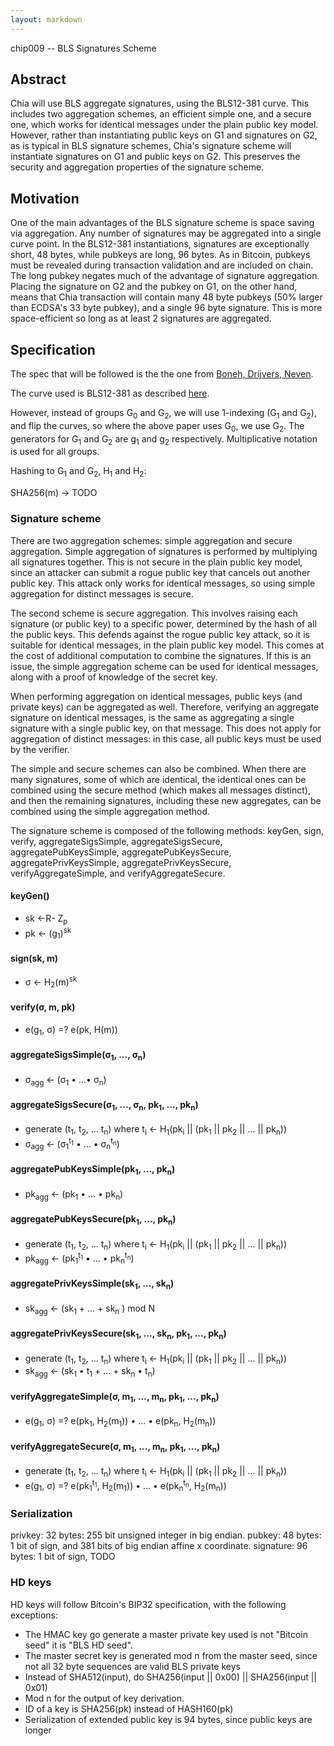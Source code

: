 ```yaml
---
layout: markdown
---
```

chip009 -- BLS Signatures Scheme

## Abstract

Chia will use BLS aggregate signatures, using the BLS12-381 curve. This includes two aggregation schemes, an efficient simple one, and a secure one, which works for identical messages under the plain public key model. However, rather than instantiating public keys on G1 and signatures on G2, as is typical in BLS signature schemes, Chia's signature scheme will instantiate signatures on G1 and public keys on G2. This preserves the security and aggregation properties of the signature scheme.

## Motivation

One of the main advantages of the BLS signature scheme is space saving via aggregation. Any number of signatures may be aggregated into a single curve point. In the BLS12-381 instantiations, signatures are exceptionally short, 48 bytes, while pubkeys are long, 96 bytes. As in Bitcoin, pubkeys must be revealed during transaction validation and are included on chain. The long pubkey negates much of the advantage of signature aggregation. Placing the signature on G2 and the pubkey on G1, on the other hand, means that Chia transaction will contain many 48 byte pubkeys (50% larger than ECDSA's 33 byte pubkey), and a single 96 byte signature. This is more space-efficient so long as at least 2 signatures are aggregated.

## Specification

The spec that will be followed is the the one from [Boneh, Drijvers, Neven](https://crypto.stanford.edu/~dabo/pubs/papers/BLSmultisig.html).


The curve used is BLS12-381 as described [here](https://github.com/ebfull/pairing/tree/master/src/bls12_381).

However, instead of groups G<sub>0</sub> and G<sub>2</sub>, we will use 1-indexing (G<sub>1</sub> and G<sub>2</sub>), and flip
the curves, so where the above paper uses G<sub>0</sub>, we use G<sub>2</sub>. The generators for G<sub>1</sub> and G<sub>2</sub>
are g<sub>1</sub> and g<sub>2</sub> respectively. Multiplicative notation is used for all groups.

Hashing to G<sub>1</sub> and G<sub>2</sub>, H<sub>1</sub> and H<sub>2</sub>:

SHA256(m) -> TODO

### Signature scheme
There are two aggregation schemes: simple aggregation and secure aggregation.
Simple aggregation of signatures is performed by multiplying all signatures together.
This is not secure in the plain public key model, since an attacker can submit a rogue public
key that cancels out another public key. This attack only works for identical messages,
so using simple aggregation for distinct messages is secure.


The second scheme is secure aggregation. This involves raising each signature (or public key) to
a specific power, determined by the hash of all the public keys. This defends against the rogue
public key attack, so it is suitable for identical messages, in the plain public key model.
This comes at the cost of additional computation to combine the signatures. If this is an issue,
the simple aggregation scheme can be used for identical messages, along with a proof of knowledge
of the secret key.

When performing aggregation on identical messages, public keys (and private keys) can
be aggregated as well. Therefore, verifying an aggregate signature on identical messages, is the
same as aggregating a single signature with a single public key, on that message. This does not apply
for aggregation of distinct messages: in this case, all public keys must be used by the verifier.

The simple and secure schemes can also be combined. When there are many signatures, some of which are identical, the identical ones can be combined using the secure method (which makes all messages distinct), and then the remaining signatures, including these new aggregates, can be combined using the simple aggregation method.

The signature scheme is composed of the following methods: keyGen, sign, verify, aggregateSigsSimple, aggregateSigsSecure, aggregatePubKeysSimple, aggregatePubKeysSecure, aggregatePrivKeysSimple, aggregatePrivKeysSecure, verifyAggregateSimple, and verifyAggregateSecure.

#### keyGen()
* sk <-R- Z<sub>p</sub>
* pk <- (g<sub>1</sub>)<sup>sk</sup>

#### sign(sk, m)
* σ <- H<sub>2</sub>(m)<sup>sk</sup>

#### verify(σ, m, pk)

* e(g<sub>1</sub>, σ) =? e(pk, H(m))

#### aggregateSigsSimple(σ<sub>1</sub>, ..., σ<sub>n</sub>)

* σ<sub>agg</sub> <- (σ<sub>1</sub> • ...• σ<sub>n</sub>)
#### aggregateSigsSecure(σ<sub>1</sub>, ..., σ<sub>n</sub>, pk<sub>1</sub>, ..., pk<sub>n</sub>)

* generate
(t<sub>1</sub>, t<sub>2</sub>, ... t<sub>n</sub>)
where t<sub>i</sub> <- H<sub>1</sub>(pk<sub>i</sub> || (pk<sub>1</sub> || pk<sub>2</sub> || ... || pk<sub>n</sub>))
* σ<sub>agg</sub> <- (σ<sub>1</sub><sup>t<sub>1</sub></sup> • ... • σ<sub>n</sub><sup>t<sub>n</sub></sup>)

#### aggregatePubKeysSimple(pk<sub>1</sub>, ..., pk<sub>n</sub>)
* pk<sub>agg</sub> <- (pk<sub>1</sub> • ... • pk<sub>n</sub>)

#### aggregatePubKeysSecure(pk<sub>1</sub>, ..., pk<sub>n</sub>)
* generate
(t<sub>1</sub>, t<sub>2</sub>, ... t<sub>n</sub>)
where t<sub>i</sub> <- H<sub>1</sub>(pk<sub>i</sub> || (pk<sub>1</sub> || pk<sub>2</sub> || ... || pk<sub>n</sub>))
* pk<sub>agg</sub> <- (pk<sub>1</sub><sup>t<sub>1</sub></sup> • ... • pk<sub>n</sub><sup>t<sub>n</sub></sup>)

#### aggregatePrivKeysSimple(sk<sub>1</sub>, ..., sk<sub>n</sub>)
* sk<sub>agg</sub> <- (sk<sub>1</sub> + ... +  sk<sub>n</sub> ) mod N

#### aggregatePrivKeysSecure(sk<sub>1</sub>, ..., sk<sub>n</sub>, pk<sub>1</sub>, ..., pk<sub>n</sub>)
* generate (t<sub>1</sub>, t<sub>2</sub>, ... t<sub>n</sub>)
where t<sub>i</sub> <- H<sub>1</sub>(pk<sub>i</sub> || (pk<sub>1</sub> || pk<sub>2</sub> || ... || pk<sub>n</sub>))
* sk<sub>agg</sub> <- (sk<sub>1</sub> • t<sub>1</sub> + ... + sk<sub>n</sub> • t<sub>n</sub>)

#### verifyAggregateSimple(σ, m<sub>1</sub>, ..., m<sub>n</sub>, pk<sub>1</sub>, ..., pk<sub>n</sub>)

* e(g<sub>1</sub>, σ) =? e(pk<sub>1</sub>, H<sub>2</sub>(m<sub>1</sub>)) • ... • e(pk<sub>n</sub>, H<sub>2</sub>(m<sub>n</sub>))

#### verifyAggregateSecure(σ, m<sub>1</sub>, ..., m<sub>n</sub>, pk<sub>1</sub>, ..., pk<sub>n</sub>)

* generate (t<sub>1</sub>, t<sub>2</sub>, ... t<sub>n</sub>)
where t<sub>i</sub> <- H<sub>1</sub>(pk<sub>i</sub> || (pk<sub>1</sub> || pk<sub>2</sub> || ... || pk<sub>n</sub>))
* e(g<sub>1</sub>, σ) =? e(pk<sub>1</sub><sup>t<sub>1</sub></sup>, H<sub>2</sub>(m<sub>1</sub>)) • ... • e(pk<sub>n</sub><sup>t<sub>n</sub></sup>, H<sub>2</sub>(m<sub>n</sub>))

### Serialization
privkey: 32 bytes: 255 bit unsigned integer in big endian.
pubkey: 48 bytes: 1 bit of sign, and 381 bits of big endian affine x coordinate.
signature: 96 bytes: 1 bit of sign, TODO

### HD keys
HD keys will follow Bitcoin's BIP32 specification, with the following exceptions:
* The HMAC key go generate a master private key used is not "Bitcoin seed" it is "BLS HD seed".
* The master secret key is generated mod n from the master seed,
since not all 32 byte sequences are valid BLS private keys
* Instead of SHA512(input), do SHA256(input || 0x00) ||
SHA256(input || 0x01)
* Mod n for the output of key derivation.
* ID of a key is SHA256(pk) instead of HASH160(pk)
* Serialization of extended public key is 94 bytes, since public keys are longer